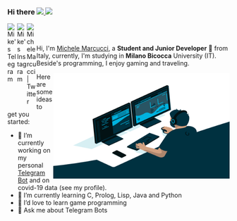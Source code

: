 ### Hi there <img src="https://media.giphy.com/media/hvRJCLFzcasrR4ia7z/giphy.gif" width="25px"><a href="https://t.me/mike_2000"> <img src="https://github.githubassets.com/images/mona-whisper.gif" width="25px">

  <img align="left" alt="Mike's Telegram" width="22px" src="https://cdn.jsdelivr.net/npm/simple-icons@v3/icons/telegram.svg" />
</a>
<a href="https://www.instagram.com/metanfetamike">
  <img align="left" alt="Mike's Instagram" width="22px" src="https://cdn.jsdelivr.net/npm/simple-icons@v3/icons/instagram.svg" />
</a>
<a href="https://twitter.com/metanfetamike">
  <img align="left" alt="Michele Marcucci | Twitter" width="22px" src="https://cdn.jsdelivr.net/npm/simple-icons@v3/icons/twitter.svg" />
</a>
  
<br />
<br />

Hi, I'm [Michele Marcucci](https://instagram.com/metanfetamike), a **Student and Junior Developer** 🚀 from Italy, currently, I'm studying in **Milano Bicocca** University (IT). Beside's programming, I enjoy gaming and traveling.

<img align="right" alt="GIF" src="https://github.com/mik3sw/mik3sw/blob/main/code.gif?raw=true" width="400" height="240" />
Here are some ideas to get you started:

- 🔭 I’m currently working on my personal [Telegram Bot](https://github.com/mik3sw/GoogleAssistantBot) and on covid-19 data (see my profile).
- 🌱 I’m currently learning C, Prolog, Lisp, Java and Python
- 👯 I’d love to learn game programming
- 💬 Ask me about Telegram Bots
